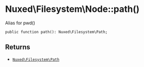 # Nuxed\\Filesystem\\Node::path()




Alias for pwd()




``` Hack
public function path(): Nuxed\Filesystem\Path;
```




## Returns




+ [` Nuxed\Filesystem\Path `](<class.Nuxed.Filesystem.Path.md>)